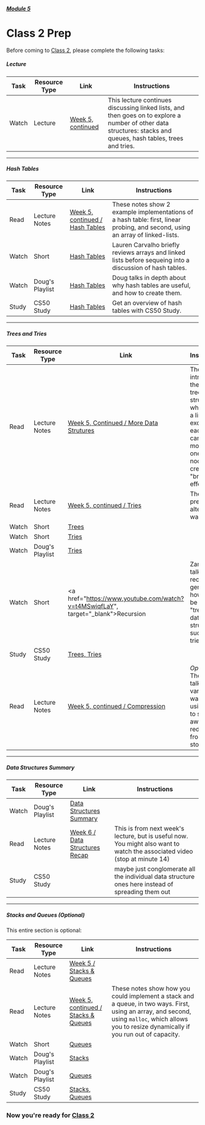##### [Module 5](../../)

# Class 2 Prep

Before coming to [Class 2](../class2), please complete the following tasks:

##### Lecture 
Task | Resource Type | Link | Instructions
-----|------|------|------
Watch | Lecture | <a href="https://www.youtube.com/watch?v=3p_Scm7qSfU" target="_blank">Week 5, continued</a> | This lecture continues discussing linked lists, and then goes on to explore a number of other data structures: stacks and queues, hash tables, trees and tries.

***

##### Hash Tables
Task | Resource Type | Link | Instructions
-----|------|------|------
Read | Lecture Notes | <a href="http://cdn.cs50.net/2015/fall/lectures/5/w/notes5w/notes5w.html#hash_tables" target="_blank">Week 5, continued / Hash Tables</a> | These notes show 2 example implementations of a hash table: first, linear probing, and second, using an array of linked-lists.
Watch | Short | <a href="https://www.youtube.com/watch?v=h2d9b_nEzoA&index=1&list=PLhQjrBD2T3825srGzBvJGMWJX4PATLYaq" target="_blank">Hash Tables</a> | Lauren Carvalho briefly reviews arrays and linked lists before sequeing into a discussion of hash tables.
Watch | Doug's Playlist | <a href="https://www.youtube.com/watch?v=tjtFkT97Xmc&index=3&list=PLhQjrBD2T383tuTZvvexny73B9-sl2aEj" target="_blank">Hash Tables</a> | Doug talks in depth about why hash tables are useful, and how to create them.
Study | CS50 Study | <a href="https://study.cs50.net/?toc=hashtables" target="_blank">Hash Tables</a> | Get an overview of hash tables with CS50 Study.

***

##### Trees and Tries
Task | Resource Type | Link | Instructions
-----|------|------|------
Read | Lecture Notes | <a href="http://cdn.cs50.net/2015/fall/lectures/5/w/notes5w/notes5w.html#more_data_structures" target="_blank">Week 5, Continued / More Data Strutures</a> | These notes introduce the idea of a tree data structure, which is like a linked list except that each node can point to more than one "next" node, creating a "branching" effect. 
Read | Lecture Notes | <a href="http://cdn.cs50.net/2015/fall/lectures/5/w/notes5w/notes5w.html#tries" target="_blank">Week 5, continued / Tries</a> | These notes present an alternate way of 
Watch | Short | <a href="https://www.youtube.com/watch?v=mFptHjTT3l8&list=PLhQjrBD2T3825srGzBvJGMWJX4PATLYaq&index=3" target="_blank">Trees</a>
Watch | Short | <a href="https://www.youtube.com/watch?v=NKr6gWcXkIM&list=PLhQjrBD2T3825srGzBvJGMWJX4PATLYaq&index=4" target="_blank">Tries</a>
Watch | Doug's Playlist | <a href="https://www.youtube.com/watch?v=TRg9DQFu0kU&list=PLhQjrBD2T383tuTZvvexny73B9-sl2aEj&index=5" target="_blank">Tries</a>
Watch | Short | <a href="https://www.youtube.com/watch?v=t4MSwiqfLaY", target="_blank">Recursion</a> | Zamyla talks about recursion in general, and how it can be used for "tree-like" data structures such as tries.
Study | CS50 Study | <a href="https://study.cs50.net/?toc=trees,tries" target="_blank">Trees, Tries</a> | 
Read | Lecture Notes | <a href="http://cdn.cs50.net/2015/fall/lectures/5/w/notes5w/notes5w.html#compression" target="_blank">Week 5, continued / Compression</a> | *Optional* <br> These notes talk about various cool ways of using trees to strip away redundancy from data storage.

***

##### Data Structures Summary
Task | Resource Type | Link | Instructions
-----|------|------|------
Watch | Doug's Playlist | <a href="https://www.youtube.com/watch?v=YiwRCN_SMuA&list=PLhQjrBD2T383tuTZvvexny73B9-sl2aEj&index=4" target="_blank">Data Structures Summary</a>
Read | Lecture Notes | <a href="http://cdn.cs50.net/2015/fall/lectures/6/m/notes6m/notes6m.html#data_structures_recap" target="_blank">Week 6 / Data Structures Recap</a> | This is from next week's lecture, but is useful now. You might also want to watch the associated video (stop at minute 14)
Study | CS50 Study | | maybe just conglomerate all the individual data structure ones here instead of spreading them out

***

##### Stacks and Queues (Optional)

This entire section is optional:

Task | Resource Type | Link | Instructions
-----|------|------|------
Read | Lecture Notes | <a href="http://cdn.cs50.net/2015/fall/lectures/5/m/notes5m/notes5m.html#stacks_queues" target="_blank">Week 5 / Stacks & Queues</a>
Read | Lecture Notes | <a href="http://cdn.cs50.net/2015/fall/lectures/5/w/notes5w/notes5w.html#stacks_queues" target="_blank">Week 5, continued / Stacks & Queues</a> | These notes show how you could implement a stack and a queue, in two ways. First, using an array, and second, using `malloc`, which allows you to resize dynamically if you run out of capacity.
Watch | Short | <a href="https://www.youtube.com/watch?v=SLOrrO7DlYo&list=PLhQjrBD2T3825srGzBvJGMWJX4PATLYaq&index=2" target="_blank">Queues</a>
Watch | Doug's Playlist | <a href="https://www.youtube.com/watch?v=9Tp8wHD66lw&list=PLhQjrBD2T383tuTZvvexny73B9-sl2aEj" target="_blank">Stacks</a>
Watch | Doug's Playlist | <a href="https://www.youtube.com/watch?v=10jRKWI9s1k&list=PLhQjrBD2T383tuTZvvexny73B9-sl2aEj&index=2" target="_blank">Queues</a>
Study | CS50 Study | <a href="https://study.cs50.net/?toc=stacks,queues" target="_blank">Stacks, Queues</a> | 

### Now you're ready for [Class 2](../class2)
